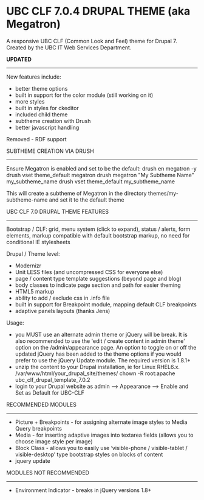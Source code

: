 UBC CLF 7.0.4 DRUPAL THEME (aka Megatron)
=======================================

A responsive UBC CLF (Common Look and Feel) theme for Drupal 7. Created by the UBC IT Web Services Department.

**UPDATED**
_________________

New features include:
- better theme options
- built in support for the color module (still working on it)
- more styles
- built in styles for ckeditor
- included child theme
- subtheme creation with Drush 
- better javascript handling

Removed - RDF support

SUBTHEME CREATION VIA DRUSH
_________________

Ensure Megatron is enabled and set to be the default:
	drush en megatron -y
	drush vset theme_default megatron
	drush megatron "My Subtheme Name" my_subtheme_name
	drush vset theme_default my_subtheme_name

This will create a subtheme of Megatron in the directory themes/my-subtheme-name and set it to the default theme

UBC CLF 7.0 DRUPAL THEME FEATURES
_________________

Bootstrap / CLF:
grid, menu system (click to expand), status / alerts, form elements, markup compatible with default bootstrap markup, no need for conditional IE stylesheets

Drupal / Theme level:
- Modernizr
- Unit LESS files (and uncompressed CSS for everyone else)
- page / content type template suggestions (beyond page and blog)
- body classes to indicate page section and path for easier theming
- HTML5 markup
- ability to add / exclude css in .info file
- built in support for Breakpoint module, mapping default CLF breakpoints
- adaptive panels layouts (thanks Jens)

Usage:
 - you MUST use an alternate admin theme or jQuery will be break. It is also recommended to use the 'edit / create content in admin theme' option on the /admin/appearance page. An option to toggle on or off the updated jQuery has been added to the theme options if you would prefer to use the jQuery Update module. The required version is 1.8.1+
 - unzip the content to your Drupal installation, ie for Linux RHEL6.x.
/var/www/html/your_drupal_site/themes/
chown -R root:apache ubc_clf_drupal_template_7.0.2
- login to your Drupal website as admin --> Appearance --> Enable and Set as Default for UBC-CLF

RECOMMENDED MODULES
___________________

- Picture + Breakpoints - for assigning alternate image styles to Media Query breakpoints 
- Media - for inserting adaptive images into textarea fields (allows you to choose image style per image)
- Block Class - allows you to easily use ‘visible-phone / visible-tablet / visible-desktop’ type bootstrap styles on blocks of content
- jquery update


MODULES NOT RECOMMENDED
_______________________

- Environment Indicator - breaks in jQuery versions 1.8+

